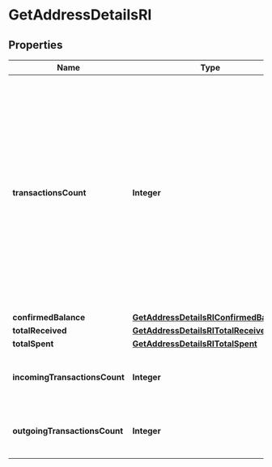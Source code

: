 

# GetAddressDetailsRI


## Properties

| Name | Type | Description | Notes |
|------------ | ------------- | ------------- | -------------|
|**transactionsCount** | **Integer** | Represents the total number of confirmed coins transactions for this address, both incoming and outgoing. Applies for coins only **and not** tokens transfers e.g. for Ethereum. &#x60;transactionsCount&#x60; could result as less than incoming and outgoing transactions put together (e.g. in Bitcoin), due to the fact that one and the same address could be in senders and receivers addresses. |  |
|**confirmedBalance** | [**GetAddressDetailsRIConfirmedBalance**](GetAddressDetailsRIConfirmedBalance.md) |  |  |
|**totalReceived** | [**GetAddressDetailsRITotalReceived**](GetAddressDetailsRITotalReceived.md) |  |  |
|**totalSpent** | [**GetAddressDetailsRITotalSpent**](GetAddressDetailsRITotalSpent.md) |  |  |
|**incomingTransactionsCount** | **Integer** | Numeric representation of the received transaction count of the address |  |
|**outgoingTransactionsCount** | **Integer** | Numeric representation of the sent transaction count of the address |  |



